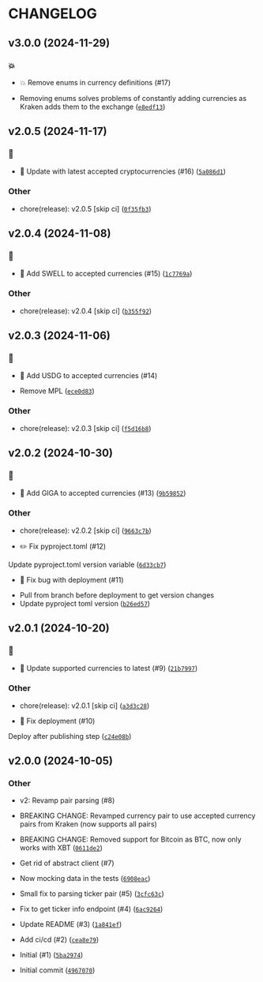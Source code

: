 # CHANGELOG


## v3.0.0 (2024-11-29)

### :boom:

* :boom: Remove enums in currency definitions (#17)

- Removing enums solves problems of constantly adding currencies as Kraken adds them to the exchange ([`e8edf13`](https://github.com/marc-at-brightnight/krakenpull/commit/e8edf13efeead833212f98066e2b5948ff1882d1))


## v2.0.5 (2024-11-17)

### :bug:

* :bug: Update with latest accepted cryptocurrencies (#16) ([`5a086d1`](https://github.com/marc-at-brightnight/krakenpull/commit/5a086d17b9db2d7be5eed1cbcfdaf026325feebd))

### Other

* chore(release): v2.0.5 [skip ci] ([`0f35fb3`](https://github.com/marc-at-brightnight/krakenpull/commit/0f35fb3acf61d102fb36f379859a1a034c68b13c))


## v2.0.4 (2024-11-08)

### :bug:

* :bug: Add SWELL to accepted currencies (#15) ([`1c7769a`](https://github.com/marc-at-brightnight/krakenpull/commit/1c7769a5bc4ab0c5d051777b580271b99f9a6aee))

### Other

* chore(release): v2.0.4 [skip ci] ([`b355f92`](https://github.com/marc-at-brightnight/krakenpull/commit/b355f9253c97c4d506629def1fabe8a1c3ac1e46))


## v2.0.3 (2024-11-06)

### :bug:

* :bug: Add USDG to accepted currencies (#14)

- Remove MPL ([`ece0d83`](https://github.com/marc-at-brightnight/krakenpull/commit/ece0d83bdcdaf5b27584ee43a92b04e7e109060a))

### Other

* chore(release): v2.0.3 [skip ci] ([`f5d16b8`](https://github.com/marc-at-brightnight/krakenpull/commit/f5d16b82e851937bf5110aa738caae4e564adde0))


## v2.0.2 (2024-10-30)

### :bug:

* :bug: Add GIGA to accepted currencies (#13) ([`9b59852`](https://github.com/marc-at-brightnight/krakenpull/commit/9b598522133e1ed1785c28b5d94cb24ae02ae236))

### Other

* chore(release): v2.0.2 [skip ci] ([`9663c7b`](https://github.com/marc-at-brightnight/krakenpull/commit/9663c7b53040e76f32fa55297ff5de5ff899c669))

* ✏️ Fix pyproject.toml (#12)

Update pyproject.toml version variable ([`6d33cb7`](https://github.com/marc-at-brightnight/krakenpull/commit/6d33cb7c519bd4db54b6ce628b5aeb4ddd55b76b))

* 🐛 Fix bug with deployment (#11)

- Pull from branch before deployment to get version changes
- Update pyproject toml version ([`b26ed57`](https://github.com/marc-at-brightnight/krakenpull/commit/b26ed5702f44821c8a99ac19749fc2a58d61a7ae))


## v2.0.1 (2024-10-20)

### :bug:

* :bug: Update supported currencies to latest (#9) ([`21b7997`](https://github.com/marc-at-brightnight/krakenpull/commit/21b79971f1eda1c74e360a75b3b37392ef1f1af9))

### Other

* chore(release): v2.0.1 [skip ci] ([`a3d3c28`](https://github.com/marc-at-brightnight/krakenpull/commit/a3d3c284666e95cd307d810cebd5b97dcf5e3d6b))

* 🚀 Fix deployment (#10)

Deploy after publishing step ([`c24e08b`](https://github.com/marc-at-brightnight/krakenpull/commit/c24e08bf078e6431035978eba2a70daf2219d944))


## v2.0.0 (2024-10-05)

### Other

* v2: Revamp pair parsing (#8)

* BREAKING CHANGE: Revamped currency pair to use accepted currency pairs from Kraken (now supports all pairs)
* BREAKING CHANGE: Removed support for Bitcoin as BTC, now only works with XBT ([`0611de2`](https://github.com/marc-at-brightnight/krakenpull/commit/0611de2aa1137b35e7ec2e34ee747e9ae4bbe47c))

* Get rid of abstract client (#7)

- Now mocking data in the tests ([`6908eac`](https://github.com/marc-at-brightnight/krakenpull/commit/6908eac80de8e451f6250b3122251e68dea64251))

* Small fix to parsing ticker pair (#5) ([`3cfc63c`](https://github.com/marc-at-brightnight/krakenpull/commit/3cfc63ce12be2555034e3350e3d5290b2921d855))

* Fix to get ticker info endpoint (#4) ([`6ac9264`](https://github.com/marc-at-brightnight/krakenpull/commit/6ac92643ff4e15efeea800c03701807d2f07e9c8))

* Update README (#3) ([`1a841ef`](https://github.com/marc-at-brightnight/krakenpull/commit/1a841eff321eb4ff79fb6de0e1ecc1f934c6aedd))

* Add ci/cd (#2) ([`cea8e79`](https://github.com/marc-at-brightnight/krakenpull/commit/cea8e79b5f05011839830b47e5c4a8c1d19eeeca))

* Initial (#1) ([`5ba2974`](https://github.com/marc-at-brightnight/krakenpull/commit/5ba2974b8a863f054c91492a206bab607d982406))

* Initial commit ([`4967070`](https://github.com/marc-at-brightnight/krakenpull/commit/4967070b3653171322e80575edf7ff927631096e))
